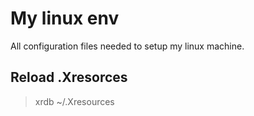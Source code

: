 # My linux env

All configuration files needed to setup my linux machine.

## Reload .Xresorces
> xrdb ~/.Xresources
